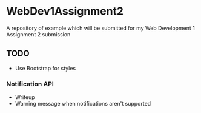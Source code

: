 # WebDev1Assignment2
A repository of example which will be submitted for my Web Development 1 Assignment 2 submission

## TODO
* Use Bootstrap for styles

### Notification API
* Writeup
* Warning message when notifications aren't supported